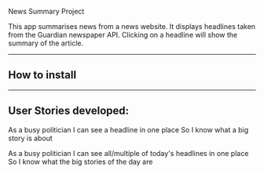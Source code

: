 News Summary Project

This app summarises news from a news website. It displays headlines taken from the Guardian newspaper API. Clicking on a headline will show the summary of the article.

-------
## How to install




-------
## User Stories developed:

As a busy politician
I can see a headline in one place
So I know what a big story is about

As a busy politician
I can see all/multiple of today's headlines in one place
So I know what the big stories of the day are
